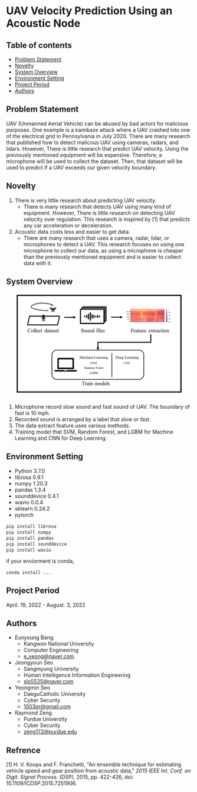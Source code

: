 <!-- Good morning Everyone.
As all teams were created, I would ask you to update your github readme file by 30th May. It doesn't need to be perfect but it requires several parts:
(1) Group members name including all Purdue students: e.g., Minji Lee
(2) Group members univ info: e.g., Purdue University
(3) Project title
(4) Research problem statement(s)
(5) Research novelty (Significance)
(6) Overview or diagram visual(s)
(7) Environment settings (Must be very detailed with several steps. It can be updated until final weeks.)
Please reach out to me if you have any questions. Thanks. -->

# UAV Velocity Prediction Using an Acoustic Node

## Table of contents
- [Problem Statement](#problem-statement)
- [Novelty](#Novelty)
- [System Overview](#system-overview)
- [Environment Setting](#environment-setting)
- [Project Period](#project-period)
- [Authors](#Authors)


## Problem Statement
UAV (Unmanned Aerial Vehicle) can be abused by bad actors for malicious purposes. One example is a kamikaze attack where a UAV crashed into one of the electrical grid in Pennsylvania in July 2020. There are many research that published how to detect malicous UAV using cameras, radars, and lidars. However, There is little research that predict UAV velocity. Using the previously mentioned equipment will be expensive. Therefore, a microphone will be used to collect the dataset. Then, that dataset will be used to predict if a UAV exceeds our given velocity boundary.

## Novelty
1. There is very little research about predicting UAV velocity. 
    - There is many research that detects UAV using many kind of equipment. However, There is little research on detecting UAV velocity over regulation. This research is inspired by [1] that predicts any car acceleration or deceleration.
2. Acoustic data costs less and easier to get data.
    - There are many research that uses a camera, radar, lidar, or microphones to detect a UAV. This research focuses on using one microphone to collect our data, as using a microphone is cheaper than the previously mentioned equipment and is easier to collect data with it.

## System Overview
![overview img](./img/ppt_readme_image0524.png)
1. Microphone record slow sound and fast sound of UAV. The boundary of fast is 10 mph.
2. Recorded sound is arranged by a label that slow or fast.
3. The data extract feature uses various methods.
4. Training model that SVM, Random Forest, and LGBM for Machine Learning and CNN for Deep Learning.


## Environment Setting
- Python 3.7.0
- librosa 0.9.1
- numpy 1.20.3
- pandas 1.3.4
- sounddevice 0.4.1
- wavio 0.0.4
- sklearn 0.24.2
- pytorch 

```
pip install librosa
pip install numpy
pip install pandas
pip install sounddevice
pip install wavio
```
if your enviorment is conda,
```
conda install ...
```

## Project Period
April. 19, 2022 - August. 3, 2022

## Authors
- Eunyoung Bang
    - Kangwon National University
    - Computer Engineering
    - e_yeong@naver.com
- Jeongyoun Seo
    - Sangmyung University
    - Human Intelligence Information Engineering
    - sjo5525@naver.com
- Yeongmin Seo
    - DaeguCatholic University
    - Cyber Security
    - 1003pr@gmail.com
- Raymond Zeng
    - Purdue University
    - Cyber Security
    - zeng172@purdue.edu


## Refrence
[1] H. V. Koops and F. Franchetti, "An ensemble technique for estimating vehicle speed and gear position from acoustic data," *2015 IEEE Int. Conf. on Digit. Signal Process. (DSP)*, 2015, pp. 422-426, doi: 10.1109/ICDSP.2015.7251906.